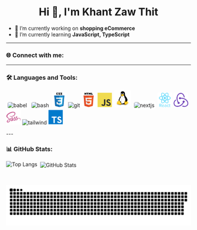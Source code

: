<h1 align="center">Hi 👋, I'm Khant Zaw Thit</h1>


- 🔭 I’m currently working on **shopping eCommerce**
- 🌱 I’m currently learning **JavaScript, TypeScript**

---

### 🌐 Connect with me:

<!-- Add links later if you want -->

---

### 🛠️ Languages and Tools:

<p align="left">
  <img src="https://www.vectorlogo.zone/logos/babeljs/babeljs-icon.svg" alt="babel" width="40" height="40" style="background-color: white; border-radius: 8px; padding: 4px;"/>
  <img src="https://www.vectorlogo.zone/logos/gnu_bash/gnu_bash-icon.svg" alt="bash" width="40" height="40" style="background-color: white; border-radius: 8px; padding: 4px;"/>
  <img src="https://raw.githubusercontent.com/devicons/devicon/master/icons/css3/css3-original-wordmark.svg" alt="css3" width="40" height="40"/>
  <img src="https://www.vectorlogo.zone/logos/git-scm/git-scm-icon.svg" alt="git" width="40" height="40"/>
  <img src="https://raw.githubusercontent.com/devicons/devicon/master/icons/html5/html5-original-wordmark.svg" alt="html5" width="40" height="40"/>
  <img src="https://raw.githubusercontent.com/devicons/devicon/master/icons/javascript/javascript-original.svg" alt="javascript" width="40" height="40"/>
  <img src="https://raw.githubusercontent.com/devicons/devicon/master/icons/linux/linux-original.svg" alt="linux" width="40" height="40" style="background-color: white; border-radius: 8px; padding: 4px;"/>
  <img src="https://cdn.worldvectorlogo.com/logos/nextjs-2.svg" alt="nextjs" width="40" height="40" style="background-color: white; border-radius: 8px; padding: 4px;"/>
  <img src="https://raw.githubusercontent.com/devicons/devicon/master/icons/react/react-original-wordmark.svg" alt="react" width="40" height="40"/>
  <img src="https://raw.githubusercontent.com/devicons/devicon/master/icons/redux/redux-original.svg" alt="redux" width="40" height="40"/>
  <img src="https://raw.githubusercontent.com/devicons/devicon/master/icons/sass/sass-original.svg" alt="sass" width="40" height="40"/>
  <img src="https://www.vectorlogo.zone/logos/tailwindcss/tailwindcss-icon.svg" alt="tailwind" width="40" height="40"/>
  <img src="https://raw.githubusercontent.com/devicons/devicon/master/icons/typescript/typescript-original.svg" alt="typescript" width="40" height="40"/>
</p>
---

### 📊 GitHub Stats:

<p>
  <img align="left" src="https://github-readme-stats.vercel.app/api/top-langs?username=khantzawthit&show_icons=true&locale=en&layout=compact" alt="Top Langs" />
</p>

<p>&nbsp;
  <img align="center" src="https://github-readme-stats.vercel.app/api?username=khantzawthit&show_icons=true&locale=en" alt="GitHub Stats" />
</p>

##

<br clear="both">
<img src="image.svg"/>
